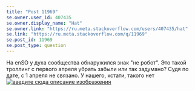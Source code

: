 ```yaml
---
title: "Post 11969"
se.owner.user_id: 407435
se.owner.display_name: "Hat"
se.owner.link: "https://ru.meta.stackoverflow.com/users/407435/hat"
se.link: "https://ru.meta.stackoverflow.com/q/11969"
se.post_id: 11969
se.post_type: question
---
```

<p>На enSO у духа сообщества обнаружился знак &quot;не робот&quot;. Это такой троллинг с первого апреля убрать забыли или так задумано? Судя по дате, с 1 апреля не связано. У нашего, кстати, такого нет
<a href="https://i.stack.imgur.com/MNl9c.png" rel="nofollow noreferrer"><img src="https://i.stack.imgur.com/MNl9c.png" alt="введите сюда описание изображения" /></a></p>
